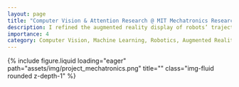 ```yaml
---
layout: page
title: "Computer Vision & Attention Research @ MIT Mechatronics Research Lab"
description: I refined the augmented reality display of robots’ trajectories and human motions for safer human-robot collaboration. I conducted human–robot trials on assembly tasks for quantitative analysis of interaction efficiency and safety.
importance: 4
category: Computer Vision, Machine Learning, Robotics, Augmented Reality
---
```


<div class="row">
    <div class="col-sm mt-3 mt-md-0">
        {% include figure.liquid loading="eager" path="assets/img/project_mechatronics.png" title="" class="img-fluid rounded z-depth-1" %}
    </div>
</div>
